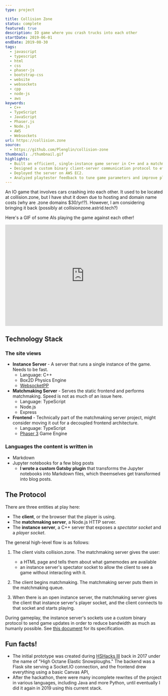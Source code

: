 ```yaml
---
type: project

title: Collision Zone
status: complete
featured: true
description: IO game where you crash trucks into each other
startDate: 2019-06-01
endDate: 2019-08-30
tags:
  - javascript
  - typescript
  - html
  - css
  - phaser-js
  - bootstrap-css
  - website
  - websockets
  - cpp
  - node-js
  - aws
keywords:
  - C++
  - TypeScript
  - JavaScript
  - Phaser.js
  - Node.js
  - AWS
  - Websockets
url: https://collision.zone
source:
  - https://github.com/Plenglin/collision-zone
thumbnail: ./thumbnail.gif
highlights:
  - Built an efficient, single-instance game server in C++ and a matchmaking server in Node.js to ensure the app is scalable.
  - Designed a custom binary client-server communication protocol to efficiently minimize WebSocket bandwidth usage.
  - Deployed the server on AWS EC2.
  - Analyzed playtester feedback to tune game parameters and improve player experience.
---
```


An IO game that involves cars crashing into each other. It used to be located at collision.zone, but I have shut it down due to hosting and domain name costs (why are .zone domains \$30/yr!?). However, I am considering bringing it back (possibly at collisionzone.astrid.tech?)

Here's a GIF of some AIs playing the game against each other!

<div style="width:100%;height:0;padding-bottom:64%;position:relative;"><iframe src="https://giphy.com/embed/ulDFC0vEJQrTLFBO1h" width="100%" height="100%" style="position:absolute" frameBorder="0" class="giphy-embed" allowFullScreen></iframe></div><p>

## Technology Stack

### The site views

- **Instance Server** - A server that runs a single instance of the game. Needs to be fast.
  - Language: C++
  - Box2D Physics Engine
  - [WebsocketPP](https://github.com/zaphoyd/websocketpp)
- **Matchmaking Server** - Serves the static frontend and performs matchmaking. Speed is not as much of an issue here.
  - Language: TypeScript
  - Node.js
  - Express
- **Frontend** - Technically part of the matchmaking server project, might consider moving it out for a decoupled frontend architecture.
  - Language: TypeScript
  - [Phaser 3](https://phaser.io/) Game Engine

### Languages the content is written in

- Markdown
- Jupyter notebooks for a few blog posts
  - **I wrote a custom Gatsby plugin** that transforms the Jupyter notebooks into Markdown files, which theemselves get transformed into blog posts.

## The Protocol

There are three entities at play here:

- The **client**, or the browser that the player is using.
- The **matchmaking server**, a Node.js HTTP server.
- The **instance server**, a C++ server that exposes a _spectator socket_ and a _player socket_.

The general high-level flow is as follows:

1. The client visits collision.zone. The matchmaking server gives the user:

   - a HTML page and tells them about what gamemodes are available
   - an instance server's spectator socket to allow the client to see a game without interacting with it.

2. The client begins matchmaking. The matchmaking server puts them in the matchmaking queue.
3. When there is an open instance server, the matchmaking server gives the client that instance server's player socket, and the client connects to that socket and starts playing.

During gameplay, the instance server's sockets use a custom binary protocol to send game updates in order to reduce bandwidth as much as humanly possible. See [this document](https://github.com/Plenglin/collision-zone/blob/main/GameProtocol.md) for its specification.

## Fun facts!

- The initial prototype was created during [HSHacks III](https://github.com/Plenglin/HSHacks-III) back in 2017 under the name of "High Octane Elastic Snowploughs." The backend was a Flask site serving a Socket.IO connection, and the frontend drew everything using a basic Canvas API,
- After the hackathon, there were many incomplete rewrites of the project in various languages, including Java and more Python, until eventually I did it again in 2019 using this current stack.
